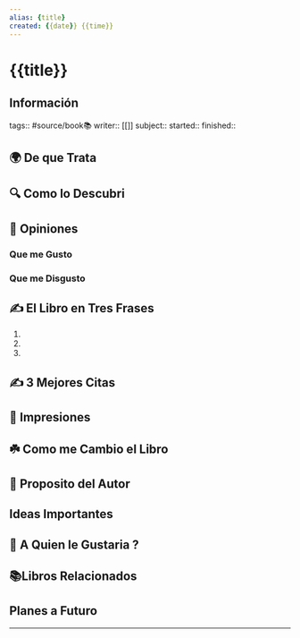 ```yaml
---
alias: {title}
created: {{date}} {{time}}
---
```

# {{title}}
## Información
tags:: #source/book📚 
writer:: [[]]
subject::
started::
finished::

## 🌍 De que Trata


## 🔍 Como lo Descubri

## 🧠 Opiniones

### Que me Gusto

### Que me Disgusto

## ✍️ El Libro en Tres Frases
1. 
2. 
3. 

## ✍️ 3 Mejores Citas
>

>

>

## 🎨 Impresiones

## ☘️ Como me Cambio el Libro

## 📒 Proposito del Autor

## Ideas Importantes

## 🥰 A Quien le Gustaria ?

## 📚Libros Relacionados

## Planes a Futuro
___

